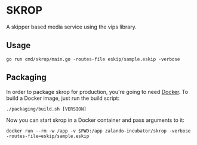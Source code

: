 # SKROP

A skipper based media service using the vips library.

## Usage

```
go run cmd/skrop/main.go -routes-file eskip/sample.eskip -verbose
```

## Packaging

In order to package skrop for production, you're going to need [Docker](https://docs.docker.com). To build a Docker image, just run the build script:

```
./packaging/build.sh [VERSION]
```

Now you can start skrop in a Docker container and pass arguments to it:

```
docker run --rm -w /app -v $PWD:/app zalando-incubator/skrop -verbose -routes-file=eskip/sample.eskip
```
